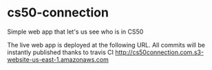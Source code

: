 cs50-connection
==========

Simple web app that let's us see who is in CS50

The live web app is deployed at the following URL.  All commits will be instantly published thanks to travis CI
http://cs50connection.com.s3-website-us-east-1.amazonaws.com
